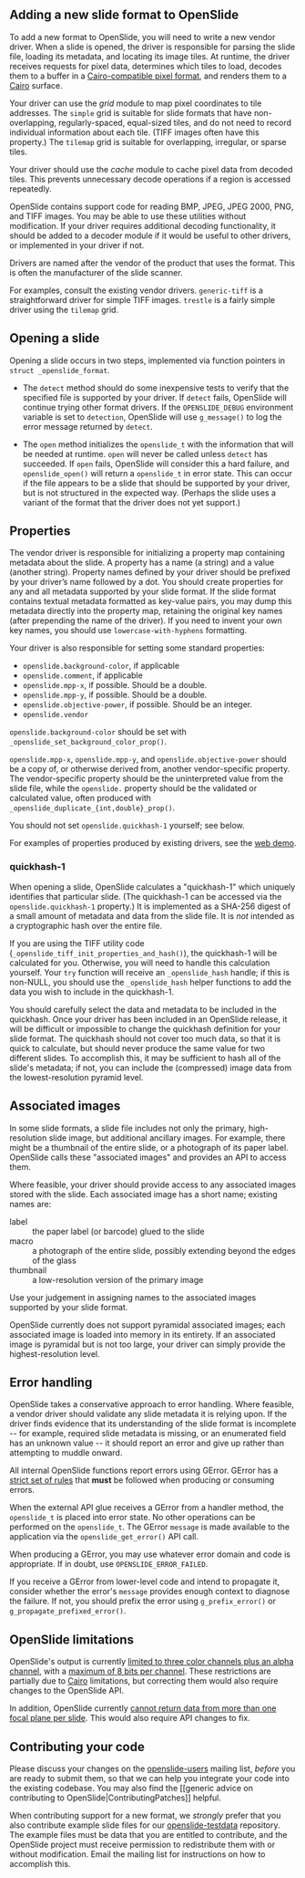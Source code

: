 Adding a new slide format to OpenSlide
--------------------------------------

To add a new format to OpenSlide, you will need to write a new vendor driver.  When a slide is opened, the driver is responsible for parsing the slide file, loading its metadata, and locating its image tiles.  At runtime, the driver receives requests for pixel data, determines which tiles to load, decodes them to a buffer in a [Cairo-compatible pixel format](http://cairographics.org/manual/cairo-Image-Surfaces.html#cairo-format-t), and renders them to a [Cairo](http://cairographics.org/) surface.

Your driver can use the *grid* module to map pixel coordinates to tile addresses.  The `simple` grid is suitable for slide formats that have non-overlapping, regularly-spaced, equal-sized tiles, and do not need to record individual information about each tile.  (TIFF images often have this property.)  The `tilemap` grid is suitable for overlapping, irregular, or sparse tiles.

Your driver should use the *cache* module to cache pixel data from decoded tiles.  This prevents unnecessary decode operations if a region is accessed repeatedly.

OpenSlide contains support code for reading BMP, JPEG, JPEG 2000, PNG, and TIFF images.  You may be able to use these utilities without modification.  If your driver requires additional decoding functionality, it should be added to a decoder module if it would be useful to other drivers, or implemented in your driver if not.

Drivers are named after the vendor of the product that uses the format.  This is often the manufacturer of the slide scanner.

For examples, consult the existing vendor drivers.  `generic-tiff` is a straightforward driver for simple TIFF images.  `trestle` is a fairly simple driver using the `tilemap` grid.

Opening a slide
---------------

Opening a slide occurs in two steps, implemented via function pointers in `struct _openslide_format`.

- The `detect` method should do some inexpensive tests to verify that the specified file is supported by your driver.  If `detect` fails, OpenSlide will continue trying other format drivers.  If the `OPENSLIDE_DEBUG` environment variable is set to `detection`, OpenSlide will use `g_message()` to log the error message returned by `detect`.

- The `open` method initializes the `openslide_t` with the information that will be needed at runtime.  `open` will never be called unless `detect` has succeeded.  If `open` fails, OpenSlide will consider this a hard failure, and `openslide_open()` will return a `openslide_t` in error state.  This can occur if the file appears to be a slide that should be supported by your driver, but is not structured in the expected way.  (Perhaps the slide uses a variant of the format that the driver does not yet support.)  

Properties
----------

The vendor driver is responsible for initializing a property map containing metadata about the slide.  A property has a name (a string) and a value (another string).  Property names defined by your driver should be prefixed by your driver’s name followed by a dot.  You should create properties for any and all metadata supported by your slide format.  If the slide format contains textual metadata formatted as key-value pairs, you may dump this metadata directly into the property map, retaining the original key names (after prepending the name of the driver).  If you need to invent your own key names, you should use `lowercase-with-hyphens` formatting.

Your driver is also responsible for setting some standard properties:

* `openslide.background-color`, if applicable
* `openslide.comment`, if applicable
* `openslide.mpp-x`, if possible.  Should be a double.
* `openslide.mpp-y`, if possible.  Should be a double.
* `openslide.objective-power`, if possible.  Should be an integer.
* `openslide.vendor`

`openslide.background-color` should be set with `_openslide_set_background_color_prop()`.

`openslide.mpp-x`, `openslide.mpp-y`, and `openslide.objective-power` should be a copy of, or otherwise derived from, another vendor-specific property.  The vendor-specific property should be the uninterpreted value from the slide file, while the `openslide.` property should be the validated or calculated value, often produced with `_openslide_duplicate_{int,double}_prop()`.

You should not set `openslide.quickhash-1` yourself; see below.

For examples of properties produced by existing drivers, see the [web demo](http://openslide.org/demo/).

### quickhash-1

When opening a slide, OpenSlide calculates a "quickhash-1" which uniquely identifies that particular slide.  (The quickhash-1 can be accessed via the `openslide.quickhash-1` property.)  It is implemented as a SHA-256 digest of a small amount of metadata and data from the slide file.  It is *not* intended as a cryptographic hash over the entire file.

If you are using the TIFF utility code (`_openslide_tiff_init_properties_and_hash()`), the quickhash-1 will be calculated for you.  Otherwise, you will need to handle this calculation yourself.  Your `try` function will receive an `_openslide_hash` handle; if this is non-NULL, you should use the `_openslide_hash` helper functions to add the data you wish to include in the quickhash-1.

You should carefully select the data and metadata to be included in the quickhash.  Once your driver has been included in an OpenSlide release, it will be difficult or impossible to change the quickhash definition for your slide format.  The quickhash should not cover too much data, so that it is quick to calculate, but should never produce the same value for two different slides.  To accomplish this, it may be sufficient to hash all of the slide's metadata; if not, you can include the (compressed) image data from the lowest-resolution pyramid level.

Associated images
-----------------

In some slide formats, a slide file includes not only the primary, high-resolution slide image, but additional ancillary images.  For example, there might be a thumbnail of the entire slide, or a photograph of its paper label.  OpenSlide calls these "associated images" and provides an API to access them.

Where feasible, your driver should provide access to any associated images stored with the slide.  Each associated image has a short name; existing names are:

<dl>
<dt>label
<dd>the paper label (or barcode) glued to the slide
<dt>macro
<dd>a photograph of the entire slide, possibly extending beyond the edges of the glass
<dt>thumbnail
<dd>a low-resolution version of the primary image
</dl>

Use your judgement in assigning names to the associated images supported by your slide format.

OpenSlide currently does not support pyramidal associated images; each associated image is loaded into memory in its entirety.  If an associated image is pyramidal but is not too large, your driver can simply provide the highest-resolution level.

Error handling
--------------

OpenSlide takes a conservative approach to error handling.  Where feasible, a vendor driver should validate any slide metadata it is relying upon.  If the driver finds evidence that its understanding of the slide format is incomplete -- for example, required slide metadata is missing, or an enumerated field has an unknown value -- it should report an error and give up rather than attempting to muddle onward.

All internal OpenSlide functions report errors using GError.  GError has a [strict set of rules](http://developer.gnome.org/glib/stable/glib-Error-Reporting.html#glib-Error-Reporting.description) that **must** be followed when producing or consuming errors.

When the external API glue receives a GError from a handler method, the `openslide_t` is placed into error state.  No other operations can be performed on the `openslide_t`.  The GError `message` is made available to the application via the `openslide_get_error()` API call.

When producing a GError, you may use whatever error domain and code is appropriate.  If in doubt, use `OPENSLIDE_ERROR_FAILED`.

If you receive a GError from lower-level code and intend to propagate it, consider whether the error's `message` provides enough context to diagnose the failure.  If not, you should prefix the error using `g_prefix_error()` or `g_propagate_prefixed_error()`.

OpenSlide limitations
---------------------

OpenSlide's output is currently [limited to three color channels plus an alpha channel](https://github.com/openslide/openslide/issues/42), with a [maximum of 8 bits per channel](https://github.com/openslide/openslide/issues/41).  These restrictions are partially due to [Cairo](http://cairographics.org/) limitations, but correcting them would also require changes to the OpenSlide API.

In addition, OpenSlide currently [cannot return data from more than one focal plane per slide](https://github.com/openslide/openslide/issues/31).  This would also require API changes to fix.

Contributing your code
----------------------

Please discuss your changes on the [openslide-users](http://lists.andrew.cmu.edu/mailman/listinfo/openslide-users/) mailing list, *before* you are ready to submit them, so that we can help you integrate your code into the existing codebase.  You may also find the [[generic advice on contributing to OpenSlide|ContributingPatches]] helpful.

When contributing support for a new format, we *strongly* prefer that you also contribute example slide files for our [openslide-testdata](http://openslide.cs.cmu.edu/download/openslide-testdata/) repository.  The example files must be data that you are entitled to contribute, and the OpenSlide project must receive permission to redistribute them with or without modification.  Email the mailing list for instructions on how to accomplish this.